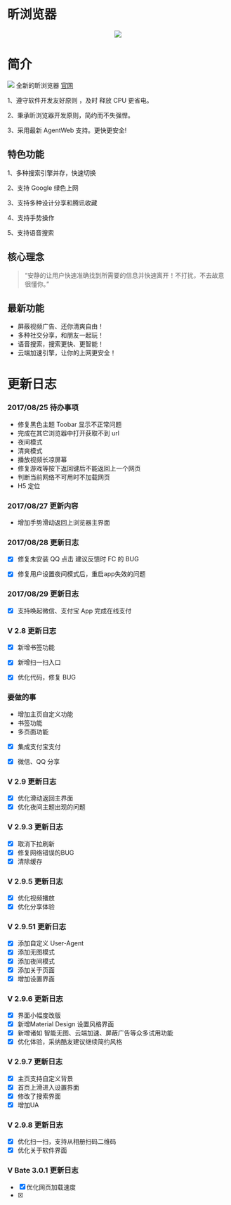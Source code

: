 # 昕浏览器

<p align="center"><img src="http://image.coolapk.com/apk_logo/2017/0827/icon-for-157097-o_1bohp62u4b6le6j1i4jdn41c4lq-uid-638761.jpg"/></p>

# 简介
![](http://image.coolapk.com/apk_image/2017/0927/enframe_2017-09-27-14-54-05-157097-o_1br12be2rhlctli1m8inp510mr11-uid-638761@1055x1875.png)
全新的昕浏览器 [官网](https://adymilk.github.io/)

1、遵守软件开发友好原则 ，及时 释放 CPU 更省电。

2、秉承昕浏览器开发原则，简约而不失强悍。

3、采用最新 AgentWeb 支持。更快更安全!

## 特色功能

1、多种搜索引擎并存，快速切换

2、支持 Google 绿色上网

3、支持多种设计分享和腾讯收藏

4、支持手势操作

5、支持语音搜索

## 核心理念

> “安静的让用户快速准确找到所需要的信息并快速离开！不打扰，不去故意很懂你。”

## 最新功能

- 屏蔽视频广告、还你清爽自由！
- 多种社交分享，和朋友一起玩！
- 语音搜索，搜索更快、更智能！
- 云端加速引擎，让你的上网更安全！

# 更新日志

### 2017/08/25 待办事项

- 修复黑色主题 Toobar  显示不正常问题
- 完成在其它浏览器中打开获取不到 url
- 夜间模式
- 清爽模式
- 播放视频长凉屏幕
- 修复游戏等按下返回键后不能返回上一个网页
- 判断当前网络不可用时不加载网页
- H5 定位

### 2017/08/27 更新内容

- 增加手势滑动返回上浏览器主界面

### 2017/08/28 更新日志

- [x] 修复未安装 QQ 点击 建议反馈时 FC 的 BUG
- [x] 修复用户设置夜间模式后，重启app失效的问题


### 2017/08/29 更新日志

- [x] 支持唤起微信、支付宝 App 完成在线支付

### V 2.8 更新日志
 
- [x] 新增书签功能
- [x] 新增扫一扫入口
- [x] 优化代码，修复 BUG 


### 要做的事
- 增加主页自定义功能
- 书签功能
- 多页面功能
- [x] 集成支付宝支付
- [x] 微信、QQ 分享


### V 2.9 更新日志
- [x] 优化滑动返回主界面
- [x] 优化夜间主题出现的问题

### V 2.9.3 更新日志

- [x] 取消下拉刷新
- [x] 修复网络错误的BUG
- [x] 清除缓存

### V 2.9.5 更新日志

- [x] 优化视频播放
- [x] 优化分享体验

### V 2.9.51 更新日志

- [x] 添加自定义 User-Agent
- [x] 添加无图模式
- [x] 添加夜间模式
- [x] 添加关于页面
- [x] 增加设置界面

### V 2.9.6 更新日志

- [x] 界面小幅度改版
- [x] 新增Material Design 设置风格界面
- [x] 新增诸如 智能无图、云端加速、屏蔽广告等众多试用功能
- [x] 优化体验，采纳酷友建议继续简约风格

### V 2.9.7 更新日志

- [x] 主页支持自定义背景
- [x] 首页上滑进入设置界面
- [x] 修改了搜索界面
- [x] 增加UA

### V 2.9.8 更新日志

- [x] 优化扫一扫，支持从相册扫码二维码
- [x] 优化关于软件界面

### V Bate 3.0.1 更新日志
- [x] 优化网页加载速度
- [x] 
